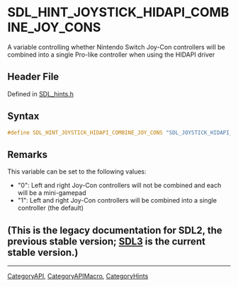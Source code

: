 # SDL_HINT_JOYSTICK_HIDAPI_COMBINE_JOY_CONS

A variable controlling whether Nintendo Switch Joy-Con controllers will be combined into a single Pro-like controller when using the HIDAPI driver

## Header File

Defined in [SDL_hints.h](https://github.com/libsdl-org/SDL/blob/SDL2/include/SDL_hints.h)

## Syntax

```c
#define SDL_HINT_JOYSTICK_HIDAPI_COMBINE_JOY_CONS "SDL_JOYSTICK_HIDAPI_COMBINE_JOY_CONS"
```

## Remarks

This variable can be set to the following values:

- "0": Left and right Joy-Con controllers will not be combined and each
  will be a mini-gamepad
- "1": Left and right Joy-Con controllers will be combined into a single
  controller (the default)

## (This is the legacy documentation for SDL2, the previous stable version; [SDL3](https://wiki.libsdl.org/SDL3/) is the current stable version.)



----
[CategoryAPI](CategoryAPI), [CategoryAPIMacro](CategoryAPIMacro), [CategoryHints](CategoryHints)


